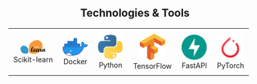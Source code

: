 ##


<h2 align="center">Technologies & Tools</h2>

<div align="center">
    <table style="border-collapse: collapse;">
        <tr>
            <td style="text-align: center; padding: 10px;">
                <img width="50" src="/icons/scikitlearn.png" alt="Scikit-learn logo"><br>
                Scikit-learn
            </td>
            <td style="text-align: center; padding: 10px;">
                <img width="50" src="/icons/docker.png" alt="Docker logo"><br>
                Docker
            </td>
            <td style="text-align: center; padding: 10px;">
                <img width="50" src="/icons/python.png" alt="Python logo"><br>
                Python
            </td>
            <td style="text-align: center; padding: 10px;">
                <img width="50" src="/icons/tensorflow.png" alt="TensorFlow logo"><br>
                TensorFlow
            </td>
            <td style="text-align: center; padding: 10px;">
                <img width="50" src="/icons/fastapi.png" alt="FastAPI logo"><br>
                FastAPI
            </td>
            <td style="text-align: center; padding: 10px;">
                <img width="50" src="/icons/icons8-pytorch-48.png" alt="PyTorch logo"><br>
                PyTorch
            </td>
            <!-- Add more icons in new <td> as needed -->
        </tr>
    </table>
</div>





   




